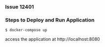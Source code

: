 ### Issue 12401

### Steps to Deploy and Run Application
    
```
$ docker-compose up 
```

access the application at http://localhost:8080


